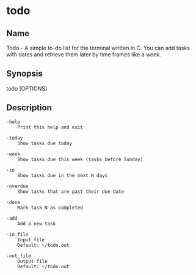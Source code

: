 # todo

## Name
Todo - A simple to-do list for the terminal written in C.
You can add tasks with dates and retrieve them later
by time frames like a week.

## Synopsis
todo [OPTIONS]

## Description
    -help
        Print this help and exit

    -today
        Show tasks due today

    -week
        Show tasks due this week (tasks before Sunday)

    -in
        Show tasks due in the next N days

    -overdue
        Show tasks that are past their due date

    -done
        Mark task N as completed

    -add
        Add a new task

    -in_file
        Input file
        Default: ~/todo.out

    -out_file
        Output file
        Default: ~/todo.out
